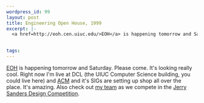 ```yaml
--- 
wordpress_id: 99
layout: post
title: Engineering Open House, 1999
excerpt: |-
  <a href=http://eoh.cen.uiuc.edu/>EOH</a> is happening tomorrow and Saturday.  Please come.  It's looking really cool.  Right now I'm live at DCL (the UIUC Computer Science building, you could live here) and <a href=http://www.acm.uiuc.edu/>ACM</a> and it's SIGs are setting up shop all over the place.  It's amazing.  Also check out <a href=http://www.ftmax.com/y2k/>my team</a> as we compete in the <a href=http://dc.cen.uiuc.edu/>Jerry Sanders Design Competition</a>.
  

tags: 
---
```


<a href=http://eoh.cen.uiuc.edu/>EOH</a> is happening tomorrow and Saturday.  Please come.  It's looking really cool.  Right now I'm live at DCL (the UIUC Computer Science building, you could live here) and <a href=http://www.acm.uiuc.edu/>ACM</a> and it's SIGs are setting up shop all over the place.  It's amazing.  Also check out <a href=http://www.ftmax.com/y2k/>my team</a> as we compete in the <a href=http://dc.cen.uiuc.edu/>Jerry Sanders Design Competition</a>.

